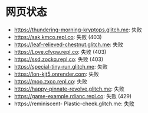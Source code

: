 # 网页状态
- https://thundering-morning-kryptops.glitch.me: 失败
- https://sak.kmco.repl.co: 失败 (403)
- https://leaf-relieved-chestnut.glitch.me: 失败
- https://Love.cfvqw.repl.co: 失败 (403)
- https://ssd.zockq.repl.co: 失败 (403)
- https://special-tiny-run.glitch.me: 失败
- https://lon-kjt5.onrender.com: 失败
- https://moo.zxco.repl.co: 失败
- https://happy-pinnate-revolve.glitch.me: 失败
- https://game-example.rdianc.repl.co: 失败 (429)
- https://reminiscent- Plastic-cheek.glitch.me: 失败
